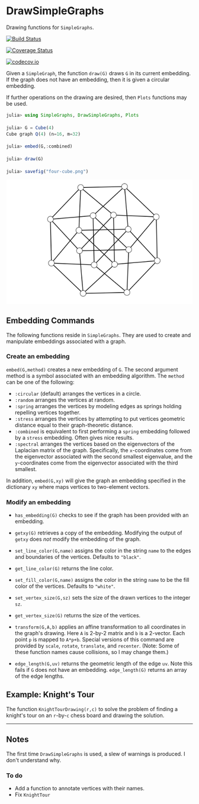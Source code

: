 # DrawSimpleGraphs
Drawing functions for `SimpleGraphs`.



[![Build Status](https://travis-ci.org/scheinerman/DrawSimpleGraphs.jl.svg?branch=master)](https://travis-ci.org/scheinerman/DrawSimpleGraphs.jl)

[![Coverage Status](https://coveralls.io/repos/scheinerman/DrawSimpleGraphs.jl/badge.svg?branch=master&service=github)](https://coveralls.io/github/scheinerman/DrawSimpleGraphs.jl?branch=master)

[![codecov.io](http://codecov.io/github/scheinerman/DrawSimpleGraphs.jl/coverage.svg?branch=master)](http://codecov.io/github/scheinerman/DrawSimpleGraphs.jl?branch=master)


Given a `SimpleGraph`, the function `draw(G)` draws `G` in its current embedding.
If the graph does not have an embedding, then it is given a circular embedding.

If further operations on the drawing are desired,
then `Plots` functions may be used.

```julia
julia> using SimpleGraphs, DrawSimpleGraphs, Plots

julia> G = Cube(4)
Cube graph Q(4) (n=16, m=32)

julia> embed(G,:combined)

julia> draw(G)

julia> savefig("four-cube.png")
```
![](four-cube.png)

## Embedding Commands

The following functions reside in `SimpleGraphs`. They are used to
create and manipulate embeddings associated with a graph.

### Create an embedding

`embed(G,method)` creates a new embedding of `G`. The second
argument method is a symbol associated with an embedding algorithm.
The `method` can be one of the following:
* `:circular` (default) arranges the vertices in a circle.
* `:random` arranges the vertices at random.
* `:spring` arranges the vertices by modeling edges as springs holding repelling vertices together.
* `:stress` arranges the vertices by attempting to put vertices geometric distance equal to their graph-theoretic distance.
* `:combined` is equivalent to first performing a `spring` embedding followed by a `stress` embedding. Often gives nice results.
* `:spectral` arranges the vertices based on the eigenvectors of the Laplacian matrix of the graph. Specifically, the `x`-coordinates come from the eigenvector
associated with the second smallest eigenvalue, and the
`y`-coordinates come from the eigenvector associated with the third
smallest.

In addition, `embed(G,xy)` will give the graph an embedding
specified in the dictionary `xy` where maps vertices to two-element
vectors.

### Modify an embedding

* `has_embedding(G)` checks to see if the graph has been provided with an embedding.
* `getxy(G)` retrieves a copy of the embedding. Modifying the output of `getxy` does *not* modify the embedding of the graph.

* `set_line_color(G,name)` assigns the color in the string `name` to the edges and boundaries of the vertices. Defaults to `"black"`.
* `get_line_color(G)` returns the line color.
* `set_fill_color(G,name)` assigns the color in the string `name` to be the fill color of the vertices. Defaults to `"white"`.
* `set_vertex_size(G,sz)` sets the size of the drawn vertices to
the integer `sz`.
* `get_vertex_size(G)` returns the size of the vertices.

* `transform(G,A,b)` applies an affine transformation to all coordinates in the graph's drawing. Here `A` is 2-by-2 matrix and `b` is a 2-vector. Each point `p` is mapped to `A*p+b`. Special
versions of this command are provided by `scale`, `rotate`, `translate`, and `recenter`. (Note: Some of these function names cause collisions, so I may change them.)

* `edge_length(G,uv)` returns the geometric length of the edge `uv`. Note this fails if `G` does not have an embedding.
`edge_length(G)` returns an array of the edge lengths.


## Example: Knight's Tour

The function `KnightTourDrawing(r,c)` to solve the problem
of finding a knight's tour on an `r`-by-`c` chess board and
drawing the solution.



<hr>

## Notes

The first time `DrawSimpleGraphs` is used, a slew of warnings is produced.
I don't understand why.

### To do

* Add a function to annotate vertices with their names.
* Fix `KnightTour`
